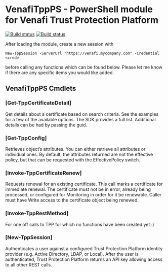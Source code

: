 # VenafiTppPS - PowerShell module for Venafi Trust Protection Platform

[![Build status](https://ci.appveyor.com/api/projects/status/vxyan36tsimle56b/branch/master?svg=true&passingText=master%20-%20passing)](https://ci.appveyor.com/project/GregBrownstein/venafitppps)
[![Build status](https://ci.appveyor.com/api/projects/status/vxyan36tsimle56b/branch/develop?svg=true&passingText=develop%20-%20passing)](https://ci.appveyor.com/project/GregBrownstein/venafitppps)

After loading the module, create a new session with
```
New-TppSession -ServerUrl "https://venafi.mycompany.com" -Credential <cred>
```
before calling any functions which can be found below.  Please let me know if there are any specific items you would like added.

## VenafiTppPS Cmdlets
### [Get-TppCertificateDetail]
Get details about a certificate based on search criteria.  See the examples for a few of the available options.
The SDK provides a full list.  Additional details can be had by passing the guid.

### [Get-TppConfig]
Retrieves object’s attributes.  You can either retrieve all attributes or individual ones.  By default, the attributes returned are not the effective policy, but that can be requested with the EffectivePolicy switch.

### [Invoke-TppCertificateRenew]
Requests renewal for an existing certificate. This call marks a certificate for	immediate renewal. The certificate must not be in error, already being processed, or configured for Monitoring in order for it be renewable. Caller must have Write access to the certificate object being renewed.

### [Invoke-TppRestMethod]
For one off calls to TPP for which no functions have been created yet :)

### [New-TppSession]
Authenticates a user against a configured Trust	Protection Platform identity provider (e.g. Active Directory, LDAP, or Local). After the user is authenticated, Trust Protection Platform returns an API key allowing access to all other REST calls.
